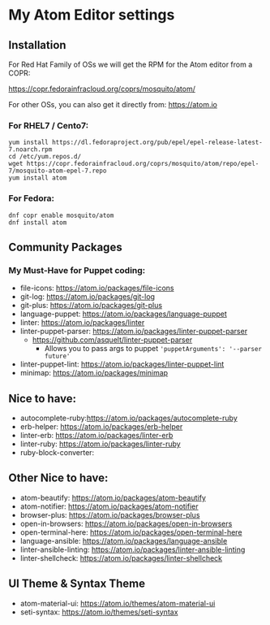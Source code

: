 # My Atom Editor settings
## Installation
For Red Hat Family of OSs we will get the RPM for the Atom editor from a COPR:

https://copr.fedorainfracloud.org/coprs/mosquito/atom/

For other OSs, you can also get it directly from: https://atom.io

### For RHEL7 / Cento7:
```shell
yum install https://dl.fedoraproject.org/pub/epel/epel-release-latest-7.noarch.rpm
cd /etc/yum.repos.d/
wget https://copr.fedorainfracloud.org/coprs/mosquito/atom/repo/epel-7/mosquito-atom-epel-7.repo
yum install atom
```

### For Fedora:
```shell
dnf copr enable mosquito/atom
dnf install atom
```

## Community Packages
### My Must-Have for Puppet coding:
+ file-icons: https://atom.io/packages/file-icons
+ git-log: https://atom.io/packages/git-log
+ git-plus: https://atom.io/packages/git-plus
+ language-puppet: https://atom.io/packages/language-puppet
+ linter: https://atom.io/packages/linter
+ linter-puppet-parser: https://atom.io/packages/linter-puppet-parser
  + https://github.com/asquelt/linter-puppet-parser
     + Allows you to pass args to puppet `'puppetArguments': '--parser future'`
+ linter-puppet-lint: https://atom.io/packages/linter-puppet-lint
+ minimap: https://atom.io/packages/minimap


## Nice to have:
+ autocomplete-ruby:https://atom.io/packages/autocomplete-ruby
+ erb-helper: https://atom.io/packages/erb-helper
+ linter-erb: https://atom.io/packages/linter-erb
+ linter-ruby: https://atom.io/packages/linter-ruby
+ ruby-block-converter: 


## Other Nice to have:
+ atom-beautify: https://atom.io/packages/atom-beautify
+ atom-notifier: https://atom.io/packages/atom-notifier
+ browser-plus: https://atom.io/packages/browser-plus
+ open-in-browsers: https://atom.io/packages/open-in-browsers
+ open-terminal-here: https://atom.io/packages/open-terminal-here
+ language-ansible: https://atom.io/packages/language-ansible
+ linter-ansible-linting: https://atom.io/packages/linter-ansible-linting
+ linter-shellcheck: https://atom.io/packages/linter-shellcheck

## UI Theme &amp; Syntax Theme
+ atom-material-ui: https://atom.io/themes/atom-material-ui
+ seti-syntax: https://atom.io/themes/seti-syntax
